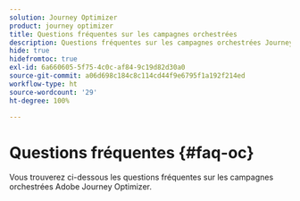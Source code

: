 ```yaml
---
solution: Journey Optimizer
product: journey optimizer
title: Questions fréquentes sur les campagnes orchestrées
description: Questions fréquentes sur les campagnes orchestrées Journey Optimizer
hide: true
hidefromtoc: true
exl-id: 6a660605-5f75-4c0c-af84-9c19d82d30a0
source-git-commit: a06d698c184c8c114cd44f9e6795f1a192f214ed
workflow-type: ht
source-wordcount: '29'
ht-degree: 100%

---
```


# Questions fréquentes {#faq-oc}

Vous trouverez ci-dessous les questions fréquentes sur les campagnes orchestrées Adobe Journey Optimizer.
